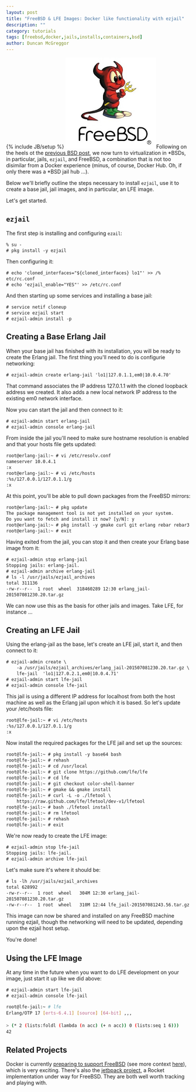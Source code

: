 ```yaml
---
layout: post
title: "FreeBSD & LFE Images: Docker like functionality with ezjail"
description: ""
category: tutorials
tags: [freebsd,docker,jails,installs,containers,bsd]
author: Duncan McGreggor
---
```

{% include JB/setup %}
<a href="/assets/images/posts/freebsd-logo.jpg"><img class="left thumb" src="/assets/images/posts/freebsd-logo.jpg" /></a>Following
on the heels ot the
[previous BSD post](/tutorials/2015/07/08/1349-dragonflybsd--lfe/), we now turn
to virtualization in *BSDs, in particular, jails, ``ezjail``, and FreeBSD, a
combination that is not too disimilar from a Docker experience (minus, of
course, Docker Hub. Oh, if only there was a *BSD jail hub ...).

Below we'll briefly outline the steps necessary to install ``ezjail``, use it
to create a base jail, jail images, and in particular, an LFE image.

Let's get started.

## ``ezjail``

The first step is installing and configuring ``ezail``:

```
% su -
# pkg install -y ezjail
```

Then configuring it:

```
# echo 'cloned_interfaces="${cloned_interfaces} lo1"' >> /% etc/rc.conf
# echo 'ezjail_enable="YES"' >> /etc/rc.conf
```

And then starting up some services and installing a base jail:

```
# service netif cloneup
# service ezjail start
# ezjail-admin install -p
```

## Creating a Base Erlang Jail

When your base jail has finished with its installation, you will be ready to
create the Erlang jail. The first thing you'll need to do is configurie
networking:

```
# ezjail-admin create erlang-jail 'lo1|127.0.1.1,em0|10.0.4.70'
```

That command associates the IP address 127.0.1.1 with the cloned loopback
address we created. It also adds a new local network IP address to the existing
em0 network interface.

Now you can start the jail and then connect to it:

```
# ezjail-admin start erlang-jail
# ezjail-admin console erlang-jail
```

From inside the jail you'll need to make sure hostname resolution is enabled
and that your hosts file gets updated:

```
root@erlang-jail:~ # vi /etc/resolv.conf
nameserver 10.0.4.1
:x
root@erlang-jail:~ # vi /etc/hosts
:%s/127.0.0.1/127.0.1.1/g
:x
```

At this point, you'll be able to pull down packages from the FreeBSD mirrors:

```
root@erlang-jail:~ # pkg update
The package management tool is not yet installed on your system.
Do you want to fetch and install it now? [y/N]: y
root@erlang-jail:~ # pkg install -y gmake curl git erlang rebar rebar3
root@erlang-jail:~ # exit
```

Having exited from the jail, you can stop it and then create your Erlang base
image from it:

```
# ezjail-admin stop erlang-jail
Stopping jails: erlang-jail.
# ezjail-admin archive erlang-jail
# ls -l /usr/jails/ezjail_archives
total 311136
-rw-r--r--  1 root  wheel  318460289 12:30 erlang_jail-201507081230.20.tar.gz
```

We can now use this as the basis for other jails and images. Take LFE, for
instance ...

## Creating an LFE Jail

Using the erlang-jail as the base, let's create an LFE jail, start it, and then
connect to it:

```
# ezjail-admin create \
    -a /usr/jails/ezjail_archives/erlang_jail-201507081230.20.tar.gz \
    lfe-jail  'lo1|127.0.2.1,em0|10.0.4.71'
# ezjail-admin start lfe-jail
# ezjail-admin console lfe-jail
```

This jail is using a different IP address for localhost from both the host
machine as well as the Erlang jail upon which it is based. So let's update your
/etc/hosts file:

```
root@lfe-jail:~ # vi /etc/hosts
:%s/127.0.0.1/127.0.1.1/g
:x
```

Now install the required packages for the LFE jail and set up the sources:

```
root@lfe-jail:~ # pkg install -y base64 bash
root@lfe-jail:~ # rehash
root@lfe-jail:~ # cd /usr/local
root@lfe-jail:~ # git clone https://github.com/lfe/lfe
root@lfe-jail:~ # cd lfe
root@lfe-jail:~ # git checkout color-shell-banner
root@lfe-jail:~ # gmake && gmake install
root@lfe-jail:~ # curl -L -o ./lfetool \
    https://raw.github.com/lfe/lfetool/dev-v1/lfetool
root@lfe-jail:~ # bash ./lfetool install
root@lfe-jail:~ # rm lfetool
root@lfe-jail:~ # rehash
root@lfe-jail:~ # exit
```

We're now ready to create the LFE image:

```
# ezjail-admin stop lfe-jail
Stopping jails: lfe-jail.
# ezjail-admin archive lfe-jail
```

Let's make sure it's where it should be:

```
# ls -lh /usr/jails/ezjail_archives
total 628992
-rw-r--r--  1 root  wheel   304M 12:30 erlang_jail-201507081230.20.tar.gz
-rw-r--r--  1 root  wheel   310M 12:44 lfe_jail-201507081243.56.tar.gz
```

This image can now be shared and installed on any FreeBSD machine running
ezjail, though the networking will need to be updated, depending upon the
ezjail host setup.

You're done!

## Using the LFE Image

At any time in the future when you want to do LFE development on your image,
just start it up like we did above:

```
# ezjail-admin start lfe-jail
# ezjail-admin console lfe-jail
```

```bash
root@lfe-jail:~ # lfe
Erlang/OTP 17 [erts-6.4.1] [source] [64-bit] ,,,

> (* 2 (lists:foldl (lambda (n acc) (+ n acc)) 0 (lists:seq 1 6)))
42
```

## Related Projects

Docker is currently [preparing to support FreeBSD](https://github.com/docker/docker/pull/13542)
(see more context [here](https://github.com/docker/docker/pull/5467)), which is
very exciting. There's also the [jetbpack project](https://github.com/3ofcoins/jetpack),
a Rocket implementation under way for FreeBSD. They are both well worth
tracking and playing with.
